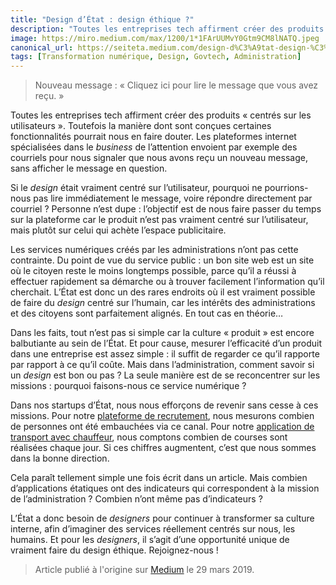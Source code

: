 ```yaml
---
title: "Design d’État : design éthique ?"
description: "Toutes les entreprises tech affirment créer des produits « centrés sur les utilisateurs ». Toutefois la manière dont sont conçues certaines fonctionnalités pourrait nous en faire douter."
image: https://miro.medium.com/max/1200/1*1FArUUMvY0Gtm9CM8lNATQ.jpeg
canonical_url: https://seiteta.medium.com/design-d%C3%A9tat-design-%C3%A9thique-15e8c5a1b7a7
tags: [Transformation numérique, Design, Govtech, Administration]
---
```


> Nouveau message : « Cliquez ici pour lire le message que vous avez reçu. »

Toutes les entreprises tech affirment créer des produits « centrés sur les utilisateurs ». Toutefois la manière dont sont conçues certaines fonctionnalités pourrait nous en faire douter. Les plateformes internet spécialisées dans le *business* de l’attention envoient par exemple des courriels pour nous signaler que nous avons reçu un nouveau message, sans afficher le message en question.

Si le *design* était vraiment centré sur l’utilisateur, pourquoi ne pourrions-nous pas lire immédiatement le message, voire répondre directement par courriel ? Personne n’est dupe : l’objectif est de nous faire passer du temps sur la plateforme car le produit n’est pas vraiment centré sur l’utilisateur, mais plutôt sur celui qui achète l’espace publicitaire.

Les services numériques créés par les administrations n’ont pas cette contrainte. Du point de vue du service public : un bon site web est un site où le citoyen reste le moins longtemps possible, parce qu’il a réussi à effectuer rapidement sa démarche ou à trouver facilement l’information qu’il cherchait. L’État est donc un des rares endroits où il est vraiment possible de faire du *design* centré sur l’humain, car les intérêts des administrations et des citoyens sont parfaitement alignés. En tout cas en théorie…

Dans les faits, tout n’est pas si simple car la culture « produit » est encore balbutiante au sein de l’État. Et pour cause, mesurer l’efficacité d’un produit dans une entreprise est assez simple : il suffit de regarder ce qu’il rapporte par rapport à ce qu’il coûte. Mais dans l’administration, comment savoir si un *design* est bon ou pas ? La seule manière est de se reconcentrer sur les missions : pourquoi faisons-nous ce service numérique ?

Dans nos startups d’État, nous nous efforçons de revenir sans cesse à ces missions. Pour notre [plateforme de recrutement](https://beta.gouv.fr/startups/civils-de-la-defense.html), nous mesurons combien de personnes ont été embauchées via ce canal. Pour notre [application de transport avec chauffeur](https://beta.gouv.fr/startups/e-chauffeur.html), nous comptons combien de courses sont réalisées chaque jour. Si ces chiffres augmentent, c’est que nous sommes dans la bonne direction.

Cela paraît tellement simple une fois écrit dans un article. Mais combien d’applications étatiques ont des indicateurs qui correspondent à la mission de l’administration ? Combien n’ont même pas d’indicateurs ?

L’État a donc besoin de *designers* pour continuer à transformer sa culture interne, afin d’imaginer des services réellement centrés sur nous, les humains. Et pour les *designers*, il s’agit d’une opportunité unique de vraiment faire du design éthique. Rejoignez-nous !

> Article publié à l'origine sur [Medium](https://seiteta.medium.com/design-d%C3%A9tat-design-%C3%A9thique-15e8c5a1b7a7) le 29 mars 2019.
